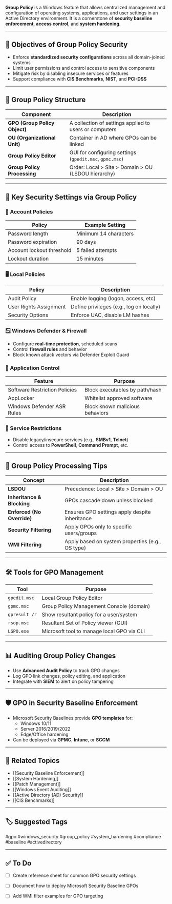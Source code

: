 **Group Policy** is a Windows feature that allows centralized management and configuration of operating systems, applications, and user settings in an Active Directory environment. It is a cornerstone of **security baseline enforcement**, **access control**, and **system hardening**.

---

## 🎯 Objectives of Group Policy Security

- Enforce **standardized security configurations** across all domain-joined systems
- Limit user permissions and control access to sensitive components
- Mitigate risk by disabling insecure services or features
- Support compliance with **CIS Benchmarks**, **NIST**, and **PCI-DSS**

---

## 🧩 Group Policy Structure

| Component       | Description                                                    |
|-----------------|----------------------------------------------------------------|
| **GPO (Group Policy Object)** | A collection of settings applied to users or computers |
| **OU (Organizational Unit)**  | Container in AD where GPOs can be linked               |
| **Group Policy Editor**       | GUI for configuring settings (`gpedit.msc`, `gpmc.msc`)|
| **Group Policy Processing**   | Order: Local > Site > Domain > OU (LSDOU hierarchy)    |

---

## 🔐 Key Security Settings via Group Policy

### 🔑 Account Policies

| Policy                          | Example Setting                     |
|----------------------------------|-------------------------------------|
| Password length                  | Minimum 14 characters               |
| Password expiration              | 90 days                             |
| Account lockout threshold        | 5 failed attempts                   |
| Lockout duration                 | 15 minutes                          |

### 🖥️ Local Policies

| Policy                          | Description                         |
|----------------------------------|-------------------------------------|
| Audit Policy                     | Enable logging (logon, access, etc) |
| User Rights Assignment           | Define privileges (e.g., log on locally) |
| Security Options                 | Enforce UAC, disable LM hashes      |

### 🪟 Windows Defender & Firewall

- Configure **real-time protection**, scheduled scans
- Control **firewall rules** and behavior
- Block known attack vectors via Defender Exploit Guard

### 🧰 Application Control

| Feature                   | Purpose                                |
|---------------------------|-----------------------------------------|
| Software Restriction Policies | Block executables by path/hash       |
| AppLocker                 | Whitelist approved software             |
| Windows Defender ASR Rules| Block known malicious behaviors         |

### 🛑 Service Restrictions

- Disable legacy/insecure services (e.g., **SMBv1**, **Telnet**)
- Control access to **PowerShell**, **Command Prompt**, etc.

---

## 🧠 Group Policy Processing Tips

| Concept                    | Description                                     |
|----------------------------|-------------------------------------------------|
| **LSDOU**                  | Precedence: Local > Site > Domain > OU         |
| **Inheritance & Blocking** | GPOs cascade down unless blocked               |
| **Enforced (No Override)** | Ensures GPO settings apply despite inheritance |
| **Security Filtering**     | Apply GPOs only to specific users/groups       |
| **WMI Filtering**          | Apply based on system properties (e.g., OS type)|

---

## 🛠 Tools for GPO Management

| Tool                   | Purpose                                 |
|------------------------|------------------------------------------|
| `gpedit.msc`           | Local Group Policy Editor                |
| `gpmc.msc`             | Group Policy Management Console (domain) |
| `gpresult /r`          | Show resultant policy for a user/system  |
| `rsop.msc`             | Resultant Set of Policy viewer (GUI)     |
| `LGPO.exe`             | Microsoft tool to manage local GPO via CLI|

---

## 📊 Auditing Group Policy Changes

- Use **Advanced Audit Policy** to track GPO changes
- Log GPO link changes, policy editing, and application
- Integrate with **SIEM** to alert on policy tampering

---

## 🛡️ GPO in Security Baseline Enforcement

- Microsoft Security Baselines provide **GPO templates** for:
  - Windows 10/11
  - Server 2016/2019/2022
  - Edge/Office hardening
- Can be deployed via **GPMC**, **Intune**, or **SCCM**

---

## 🧠 Related Topics

- [[Security Baseline Enforcement]]
- [[System Hardening]]
- [[Patch Management]]
- [[Windows Event Auditing]]
- [[Active Directory (AD) Security]]
- [[CIS Benchmarks]]

---

## 🏷 Suggested Tags

#gpo #windows_security #group_policy #system_hardening #compliance #baseline #activedirectory

---

## ✅ To Do

- [ ] Create reference sheet for common GPO security settings
- [ ] Document how to deploy Microsoft Security Baseline GPOs
- [ ] Add WMI filter examples for GPO targeting

